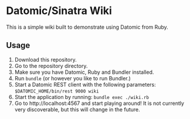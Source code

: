# Datomic/Sinatra Wiki

This is a simple wiki built to demonstrate using Datomic from Ruby.

## Usage

1. Download this repository.
2. Go to the repository directory.
3. Make sure you have Datomic, Ruby and Bundler installed.
4. Run `bundle` (or however you like to run Bundler.)
5. Start a Datomic REST client with the following parameters: `$DATOMIC_HOME/bin/rest 9000 wiki`
6. Start the application by running: `bundle exec ./wiki.rb`
7. Go to http://localhost:4567 and start playing around! It is not currently very discoverable, but this will change in the future.    
